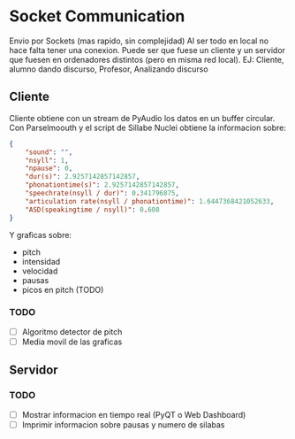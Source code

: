 # Socket Communication

Envio por Sockets (mas rapido, sin complejidad) Al ser todo en local no hace falta tener una conexion.
Puede ser que fuese un cliente y un servidor que fuesen en ordenadores distintos (pero en misma red local). EJ: Cliente, alumno dando discurso, Profesor, Analizando discurso

## Cliente

Cliente obtiene con un stream de PyAudio los datos en un buffer circular. Con Parselmoouth y el script de Sillabe Nuclei obtiene la informacion sobre:

```json
{
    "sound": "",
    "nsyll": 1,
    "npause": 0,
    "dur(s)": 2.9257142857142857,
    "phonationtime(s)": 2.9257142857142857,
    "speechrate(nsyll / dur)": 0.341796875,
    "articulation rate(nsyll / phonationtime)": 1.6447368421052633,
    "ASD(speakingtime / nsyll)": 0.608
}
````

Y graficas sobre:

- pitch
- intensidad
- velocidad
- pausas
- picos en pitch (TODO)

### TODO

- [ ] Algoritmo detector de pitch
- [ ] Media movil de las graficas

## Servidor

### TODO

- [ ] Mostrar informacion en tiempo real (PyQT o Web Dashboard)
- [ ] Imprimir informacion sobre pausas y numero de silabas
